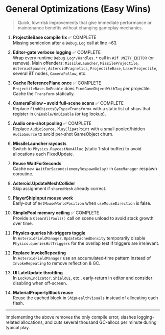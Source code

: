 # General Optimizations (Easy Wins)

> Quick, low-risk improvements that give immediate performance or maintenance benefits without changing gameplay mechanics.

1. **ProjectileBase compile fix** ✅ COMPLETE  
   Missing semicolon after a `Debug.Log` call at line ~63.

2. **Editor-gate verbose logging** ✅ COMPLETE  
   Wrap every runtime `Debug.Log*/Handles.*` call in `#if UNITY_EDITOR` (or remove).  Main offenders: `MissileLauncher`, `MissileProjectile`, `AsteroidSpawner`, `AsteroidFragnetics`, `ProjectileBase`, `LaserProjectile`, several BT nodes, `CameraFollow`, etc.

3. **Cache ReferencePlane once** ✅ COMPLETE  
   `ProjectileBase.OnEnable` does `FindGameObjectWithTag` per projectile.  Cache the `Transform` statically.

4. **CameraFollow – avoid full-scene scans** ✅ COMPLETE  
   Replace `FindObjectsByType<Transform>` with a static list of ships that register in `OnEnable/OnDisable` (or tag lookup).

5. **Audio one-shot pooling** ✅ COMPLETE  
   Replace `AudioSource.PlayClipAtPoint` with a small pooled/hidden `AudioSource` to avoid per-shot GameObject churn.

6. **MissileLauncher raycasts**  
   Switch to `Physics.RaycastNonAlloc` (static 1-slot buffer) to avoid allocations each FixedUpdate.

7. **Reuse WaitForSeconds**  
   Cache `new WaitForSeconds(enemyRespawnDelay)` in `GameManager` respawn coroutine.

8. **Asteroid.UpdateMeshCollider**  
   Skip assignment if `sharedMesh` already correct.

10. **PlayerShipInput mouse work**  
    Early-out of `GetMouseWorldPosition` when `useMouseDirection` is false.

11. **SimplePool memory ceiling** ✅ COMPLETE  
    Provide a `ClearAllPools()` call on scene unload to avoid stack growth over time.

12. **Physics queries hit-triggers toggle**  
    In `AsteroidFieldManager.UpdateCachedDensity` temporarily disable `Physics.queriesHitTriggers` for the overlap test if triggers are irrelevant.

13. **Replace InvokeRepeating**  
    In `AsteroidFieldManager` use an accumulated‐time pattern instead of `InvokeRepeating` to remove reflection & GC.

14. **UI LateUpdate throttling**  
    In `LockOnIndicator`, `ShieldUI`, etc., early-return in editor and consider disabling when off-screen.

15. **MaterialPropertyBlock reuse**  
    Reuse the cached block in `ShipHealthVisuals` instead of allocating each flash.

---
Implementing the above removes the only compile error, slashes logging-related allocations, and cuts several thousand GC-allocs per minute during typical play. 